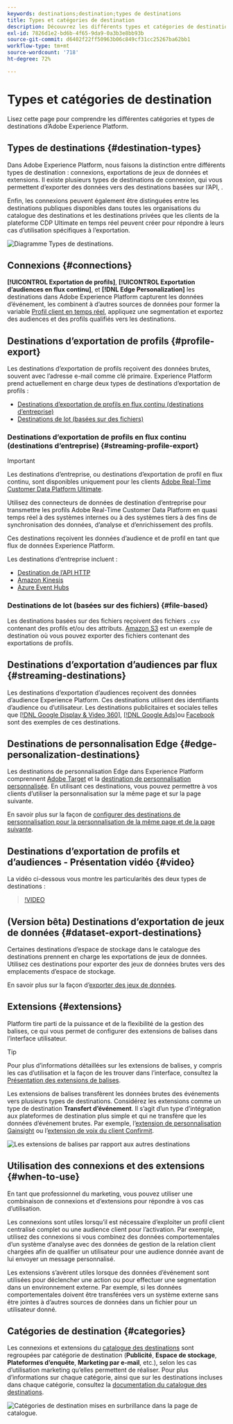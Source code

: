 ```yaml
---
keywords: destinations;destination;types de destinations
title: Types et catégories de destination
description: Découvrez les différents types et catégories de destinations dans Adobe Experience Platform.
exl-id: 7826d1e2-bd6b-4f65-9da9-0a3b3e8bb93b
source-git-commit: d6402f22ff50963b06c849cf31cc25267ba62bb1
workflow-type: tm+mt
source-wordcount: '718'
ht-degree: 72%

---
```


# Types et catégories de destination

Lisez cette page pour comprendre les différentes catégories et types de destinations d’Adobe Experience Platform.

## Types de destinations {#destination-types}

Dans Adobe Experience Platform, nous faisons la distinction entre différents types de destination : connexions, exportations de jeux de données et extensions. Il existe plusieurs types de destinations de connexion, qui vous permettent d’exporter des données vers des destinations basées sur l’API, .

Enfin, les connexions peuvent également être distinguées entre les destinations publiques disponibles dans toutes les organisations du catalogue des destinations et les destinations privées que les clients de la plateforme CDP Ultimate en temps réel peuvent créer pour répondre à leurs cas d’utilisation spécifiques à l’exportation.

![Diagramme Types de destinations.](./assets/destination-types/types-of-destinations-no-highlight.png)

## Connexions {#connections}

**[!UICONTROL Exportation de profils]**, **[!UICONTROL Exportation d’audiences en flux continu]**, et **[!DNL Edge Personalization]** les destinations dans Adobe Experience Platform capturent les données d’événement, les combinent à d’autres sources de données pour former la variable [Profil client en temps réel](../profile/home.md), appliquez une segmentation et exportez des audiences et des profils qualifiés vers les destinations.

## Destinations d’exportation de profils {#profile-export}

Les destinations d’exportation de profils reçoivent des données brutes, souvent avec l’adresse e-mail comme clé primaire. Experience Platform prend actuellement en charge deux types de destinations d’exportation de profils :

* [Destinations d’exportation de profils en flux continu (destinations d’entreprise)](#streaming-profile-export)
* [Destinations de lot (basées sur des fichiers)](#file-based)

### Destinations d’exportation de profils en flux continu (destinations d’entreprise) {#streaming-profile-export}

>[!IMPORTANT]
>
>Les destinations d’entreprise, ou destinations d’exportation de profil en flux continu, sont disponibles uniquement pour les clients [Adobe Real-Time Customer Data Platform Ultimate](https://helpx.adobe.com/fr/legal/product-descriptions/real-time-customer-data-platform.html).

Utilisez des connecteurs de données de destination d’entreprise pour transmettre les profils Adobe Real-Time Customer Data Platform en quasi temps réel à des systèmes internes ou à des systèmes tiers à des fins de synchronisation des données, d’analyse et d’enrichissement des profils.

Ces destinations reçoivent les données d’audience et de profil en tant que flux de données Experience Platform.

Les destinations d’entreprise incluent :

* [Destination de l’API HTTP](catalog/streaming/http-destination.md)
* [Amazon Kinesis](catalog/cloud-storage/amazon-kinesis.md)
* [Azure Event Hubs](catalog/cloud-storage/azure-event-hubs.md)

### Destinations de lot (basées sur des fichiers) {#file-based}

Les destinations basées sur des fichiers reçoivent des fichiers `.csv` contenant des profils et/ou des attributs. [Amazon S3](catalog/cloud-storage/amazon-s3.md) est un exemple de destination où vous pouvez exporter des fichiers contenant des exportations de profils.

## Destinations d’exportation d’audiences par flux {#streaming-destinations}

Les destinations d’exportation d’audiences reçoivent des données d’audience Experience Platform. Ces destinations utilisent des identifiants d’audience ou d’utilisateur. Les destinations publicitaires et sociales telles que [[!DNL Google Display & Video 360]](catalog/advertising/google-dv360.md), [[!DNL Google Ads]](catalog/advertising/google-ads-destination.md)ou [Facebook](catalog/social/facebook.md) sont des exemples de ces destinations.

## Destinations de personnalisation Edge {#edge-personalization-destinations}

Les destinations de personnalisation Edge dans Experience Platform comprennent [Adobe Target](/help/destinations/catalog/personalization/adobe-target-connection.md) et la [destination de personnalisation personnalisée](/help/destinations/catalog/personalization/custom-personalization.md). En utilisant ces destinations, vous pouvez permettre à vos clients d’utiliser la personnalisation sur la même page et sur la page suivante.

En savoir plus sur la façon de [configurer des destinations de personnalisation pour la personnalisation de la même page et de la page suivante](/help/destinations/ui/activate-edge-personalization-destinations.md).

## Destinations d’exportation de profils et d’audiences - Présentation vidéo {#video}

La vidéo ci-dessous vous montre les particularités des deux types de destinations :

>[!VIDEO](https://video.tv.adobe.com/v/29707?quality=12)

## (Version bêta) Destinations d’exportation de jeux de données {#dataset-export-destinations}

Certaines destinations d’espace de stockage dans le catalogue des destinations prennent en charge les exportations de jeux de données. Utilisez ces destinations pour exporter des jeux de données brutes vers des emplacements d’espace de stockage.

En savoir plus sur la façon d’[exporter des jeux de données](/help/destinations/ui/export-datasets.md).

## Extensions {#extensions}

Platform tire parti de la puissance et de la flexibilité de la gestion des balises, ce qui vous permet de configurer des extensions de balises dans l’interface utilisateur.

>[!TIP]
>
>Pour plus d’informations détaillées sur les extensions de balises, y compris les cas d’utilisation et la façon de les trouver dans l’interface, consultez la [Présentation des extensions de balises](./catalog/launch-extensions/overview.md).

Les extensions de balises transfèrent les données brutes des événements vers plusieurs types de destinations. Considérez les extensions comme un type de destination **Transfert d’événement**. Il s’agit d’un type d’intégration aux plateformes de destination plus simple et qui ne transfère que les données d’événement brutes. Par exemple, l’[extension de personnalisation Gainsight](./catalog/personalization/gainsight.md) ou l’[extension de voix du client Confirmit](./catalog/voice/confirmit-digital-feedback.md).

![Les extensions de balises par rapport aux autres destinations](./assets/common/launch-and-other-destinations.png)

## Utilisation des connexions et des extensions {#when-to-use}

En tant que professionnel du marketing, vous pouvez utiliser une combinaison de connexions et d’extensions pour répondre à vos cas d’utilisation.

Les connexions sont utiles lorsqu’il est nécessaire d’exploiter un profil client centralisé complet ou une audience client pour l’activation. Par exemple, utilisez des connexions si vous combinez des données comportementales d’un système d’analyse avec des données de gestion de la relation client chargées afin de qualifier un utilisateur pour une audience donnée avant de lui envoyer un message personnalisé.

Les extensions s’avèrent utiles lorsque des données d’événement sont utilisées pour déclencher une action ou pour effectuer une segmentation dans un environnement externe. Par exemple, si les données comportementales doivent être transférées vers un système externe sans être jointes à d’autres sources de données dans un fichier pour un utilisateur donné.

## Catégories de destination {#categories}

Les connexions et extensions du [catalogue des destinations](https://platform.adobe.com/destination/catalog) sont regroupées par catégorie de destination (**Publicité**, **Espace de stockage**, **Plateformes d’enquête**, **Marketing par e-mail**, etc.), selon les cas d’utilisation marketing qu’elles permettent de réaliser. Pour plus d’informations sur chaque catégorie, ainsi que sur les destinations incluses dans chaque catégorie, consultez la [documentation du catalogue des destinations](./catalog/overview.md).

![Catégories de destination mises en surbrillance dans la page de catalogue.](./assets/destination-types/destination-categories-menu.png)
